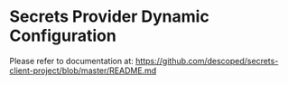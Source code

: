 # Secrets Provider Dynamic Configuration

Please refer to documentation at: https://github.com/descoped/secrets-client-project/blob/master/README.md

